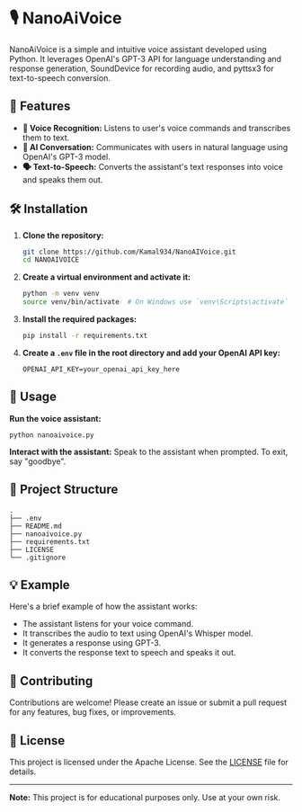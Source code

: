 # 🎙️ NanoAiVoice

NanoAiVoice is a simple and intuitive voice assistant developed using Python. It leverages OpenAI's GPT-3 API for language understanding and response generation, SoundDevice for recording audio, and pyttsx3 for text-to-speech conversion.

## 🌟 Features

- **🎤 Voice Recognition:** Listens to user's voice commands and transcribes them to text.
- **🧠 AI Conversation:** Communicates with users in natural language using OpenAI's GPT-3 model.
- **🗣️ Text-to-Speech:** Converts the assistant's text responses into voice and speaks them out.

## 🛠️ Installation

1. **Clone the repository:**

    ```bash
    git clone https://github.com/Kamal934/NanoAIVoice.git
    cd NANOAIVOICE
    ```

2. **Create a virtual environment and activate it:**

    ```bash
    python -m venv venv
    source venv/bin/activate  # On Windows use `venv\Scripts\activate`
    ```

3. **Install the required packages:**

    ```bash
    pip install -r requirements.txt
    ```

4. **Create a `.env` file in the root directory and add your OpenAI API key:**

    ```text
    OPENAI_API_KEY=your_openai_api_key_here
    ```

## 🚀 Usage

**Run the voice assistant:**

    python nanoaivoice.py

   **Interact with the assistant:** Speak to the assistant when prompted. To exit, say "goodbye".

## 📁 Project Structure
    .
    ├── .env
    ├── README.md
    ├── nanoaivoice.py
    ├── requirements.txt
    ├── LICENSE
    └── .gitignore


## 💡 Example

 Here's a brief example of how the assistant works:
-  The assistant listens for your voice command.
-  It transcribes the audio to text using OpenAI's Whisper model.
-  It generates a response using GPT-3.
-  It converts the response text to speech and speaks it out.

## 🤝 Contributing

Contributions are welcome! Please create an issue or submit a pull request for any features, bug fixes, or improvements.

## 📜 License

This project is licensed under the Apache License. See the [LICENSE](http://www.apache.org/licenses/LICENSE-2.0) file for details.

---

**Note:** This project is for educational purposes only. Use at your own risk.
